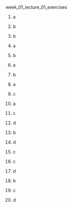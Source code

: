 week_01_lecture_01_exercises
1. a

2. b

3. b

4. a

5. b

6. a

7. b

8. a

9. c

10. a

11. c

12. d

13. b

14. d

15. c

16. c

17. d

18. b

19. c

20. d
